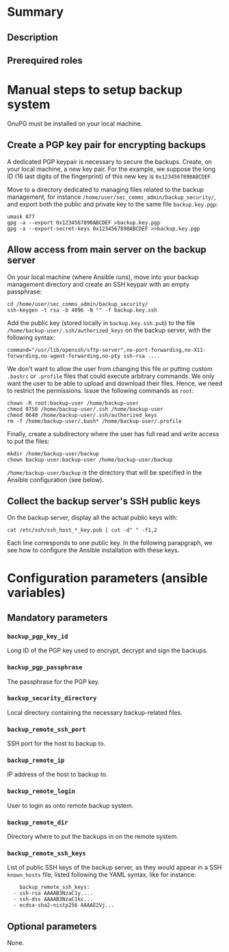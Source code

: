 # Summary

## Description

## Prerequired roles

# Manual steps to setup backup system

GnuPG must be installed on your local machine.

## Create a PGP key pair for encrypting backups

A dedicated PGP keypair is necessary to secure the backups. Create, on your
local machine, a new key pair. For the example, we suppose the long ID (16 last
digits of the fingerprint) of this new key is `0x1234567890ABCDEF`.

Move to a directory dedicated to managing files related to the backup
management, for instance `/home/user/sec_comms_admin/backup_security/`, and
export both the public and private key to the same file `backup.key.pgp`:

    umask 077
    gpg -a --export 0x1234567890ABCDEF >backup.key.pgp
    gpg -a --export-secret-keys 0x1234567890ABCDEF >>backup.key.pgp

## Allow access from main server on the backup server

On your local machine (where Ansible runs), move into your backup management
directory and create an SSH keypair with an empty passphrase:

    cd /home/user/sec_comms_admin/backup_security/
    ssh-keygen -t rsa -b 4096 -N "" -f backup.key.ssh

Add the public key (stored locally in `backup.key.ssh.pub`) to the file
`/home/backup-user/.ssh/authorized_keys` on the backup server, with the
following syntax:

    command="/usr/lib/openssh/sftp-server",no-port-forwarding,no-X11-forwarding,no-agent-forwarding,no-pty ssh-rsa ....

We don't want to allow the user from changing this file or putting custom
`.bashrc` or `.profile` files that could execute arbitrary commands. We only
want the user to be able to upload and download their files. Hence, we need to
restrict the permissions. Issue the following commands as `root`:

    chown -R root:backup-user /home/backup-user
    chmod 0750 /home/backup-user/.ssh /home/backup-user
    chmod 0640 /home/backup-user/.ssh/authorized_keys
    rm -f /home/backup-user/.bash* /home/backup-user/.profile
    
Finally, create a subdirectory where the user has full read and write access to
put the files:

    mkdir /home/backup-user/backup
    chown backup-user:backup-user /home/backup-user/backup

`/home/backup-user/backup` is the directory that will be specified in the
Ansible configuration (see below).

## Collect the backup server's SSH public keys

On the backup server, display all the actual public keys with:

    cat /etc/ssh/ssh_host_*_key.pub | cut -d" " -f1,2

Each line corresponds to one public key. In the following parapgraph, we see how
to configure the Ansible installation with these keys.

# Configuration parameters (ansible variables)

## Mandatory parameters

### `backup_pgp_key_id`

Long ID of the PGP key used to encrypt, decrypt and sign the backups.

### `backup_pgp_passphrase`

The passphrase for the PGP key.

### `backup_security_directory`

Local directory containing the necessary backup-related files.

### `backup_remote_ssh_port`

SSH port for the host to backup to.

### `backup_remote_ip`

IP address of the host to backup to.

### `backup_remote_login`

User to login as onto remote backup system.

### `backup_remote_dir`

Directory where to put the backups in on the remote system.

### `backup_remote_ssh_keys`

List of public SSH keys of the backup server, as they would appear in a
SSH `known_hosts` file, listed following the YAML syntax, like for instance:

        backup_remote_ssh_keys:
	  - ssh-rsa AAAAB3NzaC1y....
	  - ssh-dss AAAAB3NzaC1kc...
	  - ecdsa-sha2-nistp256 AAAAE2Vj...

## Optional parameters

None.
